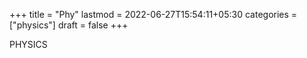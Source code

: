 +++
title = "Phy"
lastmod = 2022-06-27T15:54:11+05:30
categories = ["physics"]
draft = false
+++

PHYSICS